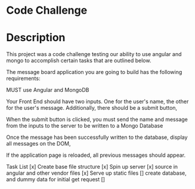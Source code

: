 # Code Challenge

# Description
This project was a code challenge testing our ability to use angular and mongo to accomplish certain tasks that are outlined below.

The message board application you are going to build has the following requirements:

MUST use Angular and MongoDB

Your Front End should have two inputs. One for the user's name, the other for the user's message. Additionally, there should be a submit button,

When the submit button is clicked, you must send the name and message from the inputs to the server to be written to a Mongo Database

Once the message has been successfully written to the database, display all messages on the DOM,

If the application page is reloaded, all previous messages should appear.

Task List
[x] Create base file structure
[x] Spin up server
[x] source in angular and other vendor files
[x] Serve up static files
[] create database, and dummy data for initial get request
[]
